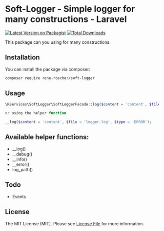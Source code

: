 # Soft-Logger - Simple logger for many constructions - Laravel

[![Latest Version on Packagist](https://img.shields.io/packagist/v/rene-roscher/soft-logger.svg?style=flat-square)](https://packagist.org/packages/rservices/soft-logger)
[![Total Downloads](https://img.shields.io/packagist/dt/rservices/soft-logger.svg?style=flat-square)](https://packagist.org/packages/rservices/soft-logger)

This package can you using for many constructions.

## Installation

You can install the package via composer:

```bash
composer require rene-roscher/soft-logger
```

## Usage

``` php
\RServices\SoftLogger\SoftLoggerFacade::log($content = 'content', $file = 'logger.log', $type = 'ERROR');

or using the helper function

__log($content = 'content', $file = 'logger.log', $type = 'ERROR');
```

## Available helper functions:
- __log()
- __debug()
- __info()
- __error()
- log_path()

## Todo
- Events

## License
The MIT License (MIT). Please see [License File](LICENSE.md) for more information.
